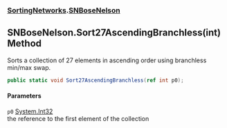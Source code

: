 ### [SortingNetworks](SortingNetworks.md 'SortingNetworks').[SNBoseNelson](SortingNetworks_SNBoseNelson.md 'SortingNetworks.SNBoseNelson')
## SNBoseNelson.Sort27AscendingBranchless(int) Method
Sorts a collection of 27 elements in ascending order using branchless min/max swap.  
```csharp
public static void Sort27AscendingBranchless(ref int p0);
```
#### Parameters
<a name='SortingNetworks_SNBoseNelson_Sort27AscendingBranchless(int)_p0'></a>
`p0` [System.Int32](https://docs.microsoft.com/en-us/dotnet/api/System.Int32 'System.Int32')  
the reference to the first element of the collection
  
